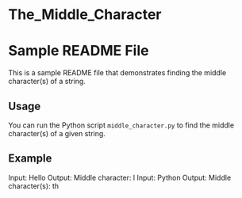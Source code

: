 # The_Middle_Character
# Sample README File
This is a sample README file that demonstrates finding the middle character(s) of a string. 
## Usage
You can run the Python script `middle_character.py` to find the middle character(s) of a given string.
## Example
Input: Hello
Output: Middle character: l
Input: Python
Output: Middle character(s): th